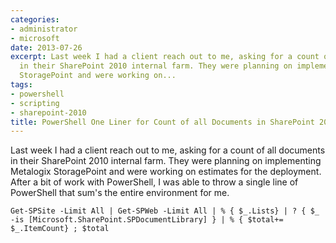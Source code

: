 ```yaml
---
categories:
- administrator
- microsoft
date: 2013-07-26
excerpt: Last week I had a client reach out to me, asking for a count of all documents
  in their SharePoint 2010 internal farm. They were planning on implementing Metalogix
  StoragePoint and were working on...
tags:
- powershell
- scripting
- sharepoint-2010
title: PowerShell One Liner for Count of all Documents in SharePoint 2010 Farm
---
```


Last week I had a client reach out to me, asking for a count of all documents in their SharePoint 2010 internal farm. They were planning on implementing Metalogix StoragePoint and were working on estimates for the deployment.  
After a bit of work with PowerShell, I was able to throw a single line of PowerShell that sum's the entire environment for me.

```
Get-SPSite -Limit All | Get-SPWeb -Limit All | % { $_.Lists} | ? { $_ -is [Microsoft.SharePoint.SPDocumentLibrary] } | % { $total+= $_.ItemCount} ; $total
```